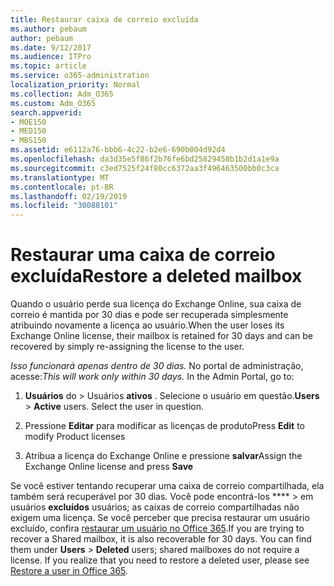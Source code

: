 ```yaml
---
title: Restaurar caixa de correio excluída
ms.author: pebaum
author: pebaum
ms.date: 9/12/2017
ms.audience: ITPro
ms.topic: article
ms.service: o365-administration
localization_priority: Normal
ms.collection: Adm_O365
ms.custom: Adm_O365
search.appverid:
- MOE150
- MED150
- MBS150
ms.assetid: e6112a76-bbb6-4c22-b2e6-690b004d92d4
ms.openlocfilehash: da3d35e5f86f2b76fe6bd25829458b1b2d1a1e9a
ms.sourcegitcommit: c3ed7525f24f80cc6372aa3f496463500bb0c3ca
ms.translationtype: MT
ms.contentlocale: pt-BR
ms.lasthandoff: 02/19/2019
ms.locfileid: "30088101"
---
```

# <a name="restore-a-deleted-mailbox"></a><span data-ttu-id="f6a05-102">Restaurar uma caixa de correio excluída</span><span class="sxs-lookup"><span data-stu-id="f6a05-102">Restore a deleted mailbox</span></span>

<span data-ttu-id="f6a05-103">Quando o usuário perde sua licença do Exchange Online, sua caixa de correio é mantida por 30 dias e pode ser recuperada simplesmente atribuindo novamente a licença ao usuário.</span><span class="sxs-lookup"><span data-stu-id="f6a05-103">When the user loses its Exchange Online license, their mailbox is retained for 30 days and can be recovered by simply re-assigning the license to the user.</span></span>
  
 <span data-ttu-id="f6a05-p101">*Isso funcionará apenas dentro de 30 dias.*  No portal de administração, acesse:</span><span class="sxs-lookup"><span data-stu-id="f6a05-p101">*This will work only within 30 days.*  In the Admin Portal, go to:</span></span> 
  
1. <span data-ttu-id="f6a05-p102">**Usuários** do \> Usuários **ativos** . Selecione o usuário em questão.</span><span class="sxs-lookup"><span data-stu-id="f6a05-p102">**Users** \> **Active** users. Select the user in question.</span></span> 
    
2. <span data-ttu-id="f6a05-108">Pressione **Editar** para modificar as licenças de produto</span><span class="sxs-lookup"><span data-stu-id="f6a05-108">Press **Edit** to modify Product licenses</span></span> 
    
3. <span data-ttu-id="f6a05-109">Atribua a licença do Exchange Online e pressione **salvar**</span><span class="sxs-lookup"><span data-stu-id="f6a05-109">Assign the Exchange Online license and press **Save**</span></span>
    
<span data-ttu-id="f6a05-p103">Se você estiver tentando recuperar uma caixa de correio compartilhada, ela também será recuperável por 30 dias. Você pode encontrá-los \*\*\*\* \> em usuários **excluídos** usuários; as caixas de correio compartilhadas não exigem uma licença. Se você perceber que precisa restaurar um usuário excluído, confira [restaurar um usuário no Office 365](https://docs.microsoft.com/en-us/office365/admin/add-users/restore-user).</span><span class="sxs-lookup"><span data-stu-id="f6a05-p103">If you are trying to recover a Shared mailbox, it is also recoverable for 30 days. You can find them under **Users** \> **Deleted** users; shared mailboxes do not require a license. If you realize that you need to restore a deleted user, please see [Restore a user in Office 365](https://docs.microsoft.com/en-us/office365/admin/add-users/restore-user).</span></span>
  

